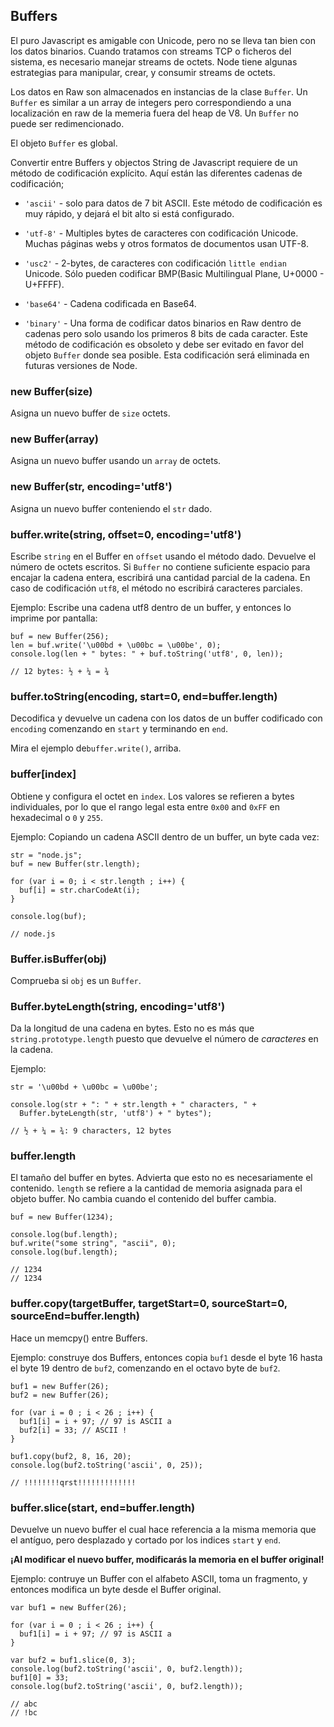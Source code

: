 ## Buffers

El puro Javascript es amigable con Unicode, pero no se lleva tan bien con los datos binarios. Cuando tratamos con streams TCP o ficheros del sistema, es necesario manejar streams de octets. Node tiene algunas estrategias para manipular, crear, y consumir streams de octets.

Los datos en Raw son almacenados en instancias de la clase `Buffer`. Un `Buffer` es similar a un array de integers pero correspondiendo a una localización en raw de la memeria fuera del heap de V8. Un `Buffer` no puede ser redimencionado.

El objeto `Buffer` es global.

Convertir entre Buffers y objectos String de Javascript requiere de un método de codificación explícito. Aquí están las diferentes cadenas de codificación;

* `'ascii'` - solo para datos de 7 bit ASCII. Este método de codificación es muy rápido, y dejará el bit alto si está configurado.

* `'utf-8'` - Multiples bytes de caracteres con codificación Unicode. Muchas páginas webs y otros formatos de documentos usan UTF-8.

* `'usc2'` - 2-bytes, de caracteres con codificación `little endian` Unicode. Sólo pueden codificar BMP(Basic Multilingual Plane, U+0000 - U+FFFF).

* `'base64'` - Cadena codificada en Base64.

* `'binary'` - Una forma de codificar datos binarios en Raw dentro de cadenas pero solo usando los primeros 8 bits de cada caracter. Este método de codificación es obsoleto y debe ser evitado en favor del objeto `Buffer` donde sea posible. Esta codificación será eliminada en futuras versiones de Node.

### new Buffer(size)

Asigna un nuevo buffer de `size` octets.

### new Buffer(array)

Asigna un nuevo buffer usando un `array` de octets.

### new Buffer(str, encoding='utf8')

Asigna un nuevo buffer conteniendo el `str` dado.

### buffer.write(string, offset=0, encoding='utf8')

Escribe `string` en el Buffer en `offset` usando el método dado. Devuelve el número de octets escritos. Si `Buffer` no contiene suficiente espacio para encajar la cadena entera, escribirá una cantidad parcial de la cadena. En caso de codificación `utf8`, el método no escribirá caracteres parciales.

Ejemplo: Escribe una cadena utf8 dentro de un buffer, y entonces lo imprime por pantalla:

    buf = new Buffer(256);
    len = buf.write('\u00bd + \u00bc = \u00be', 0);
    console.log(len + " bytes: " + buf.toString('utf8', 0, len));

    // 12 bytes: ½ + ¼ = ¾


### buffer.toString(encoding, start=0, end=buffer.length)

Decodifica y devuelve un cadena con los datos de un buffer codificado con `encoding` comenzando en `start` y terminando en `end`.

Mira el ejemplo de`buffer.write()`, arriba.

### buffer[index]

Obtiene y configura el octet en `index`. Los valores se refieren a bytes individuales, por lo que el rango legal esta entre `0x00` and `0xFF` en hexadecimal o `0` y `255`.

Ejemplo: Copiando un cadena ASCII dentro de un buffer, un byte cada vez:

    str = "node.js";
    buf = new Buffer(str.length);

    for (var i = 0; i < str.length ; i++) {
      buf[i] = str.charCodeAt(i);
    }

    console.log(buf);

    // node.js

### Buffer.isBuffer(obj)

Comprueba si `obj` es un `Buffer`.

### Buffer.byteLength(string, encoding='utf8')

Da la longitud de una cadena en bytes. Esto no es más que `string.prototype.length` puesto que devuelve el número de *caracteres* en la cadena.

Ejemplo:

    str = '\u00bd + \u00bc = \u00be';

    console.log(str + ": " + str.length + " characters, " +
      Buffer.byteLength(str, 'utf8') + " bytes");

    // ½ + ¼ = ¾: 9 characters, 12 bytes


### buffer.length

El tamaño del buffer en bytes. Advierta que esto no es necesariamente el contenido. `length` se refiere a la cantidad de memoria asignada para el objeto buffer. No cambia cuando el contenido del buffer cambia.

    buf = new Buffer(1234);

    console.log(buf.length);
    buf.write("some string", "ascii", 0);
    console.log(buf.length);

    // 1234
    // 1234

### buffer.copy(targetBuffer, targetStart=0, sourceStart=0, sourceEnd=buffer.length)

Hace un memcpy() entre Buffers.

Ejemplo: construye dos Buffers, entonces copia `buf1` desde el byte 16 hasta el byte 19 dentro de `buf2`, comenzando en el octavo byte de `buf2`.

    buf1 = new Buffer(26);
    buf2 = new Buffer(26);

    for (var i = 0 ; i < 26 ; i++) {
      buf1[i] = i + 97; // 97 is ASCII a
      buf2[i] = 33; // ASCII !
    }

    buf1.copy(buf2, 8, 16, 20);
    console.log(buf2.toString('ascii', 0, 25));

    // !!!!!!!!qrst!!!!!!!!!!!!!


### buffer.slice(start, end=buffer.length)

Devuelve un nuevo buffer el cual hace referencia a la misma memoria que el antíguo, pero desplazado y cortado por los indices `start` y `end`.

**¡Al modificar el nuevo buffer, modificarás la memoria en el buffer original!**

Ejemplo: contruye un Buffer con el alfabeto ASCII, toma un fragmento, y entonces modifica un byte desde el Buffer original.

    var buf1 = new Buffer(26);

    for (var i = 0 ; i < 26 ; i++) {
      buf1[i] = i + 97; // 97 is ASCII a
    }

    var buf2 = buf1.slice(0, 3);
    console.log(buf2.toString('ascii', 0, buf2.length));
    buf1[0] = 33;
    console.log(buf2.toString('ascii', 0, buf2.length));

    // abc
    // !bc
